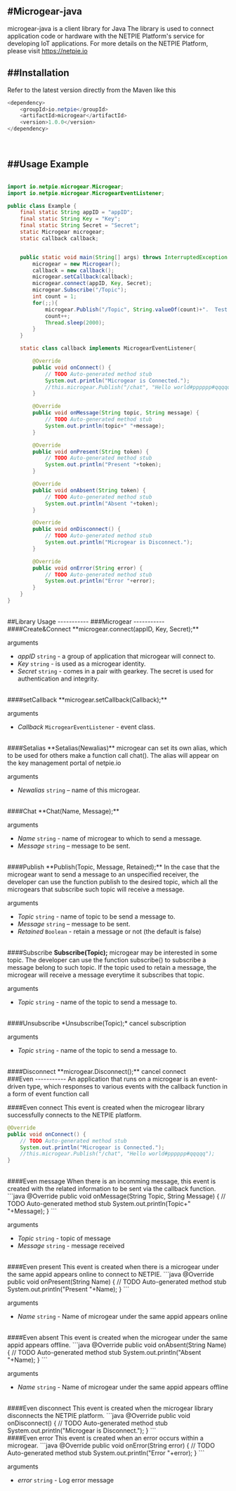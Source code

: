 #Microgear-java-----------microgear-java is a client library for Java The library is used to connect application code or hardware with the NETPIE Platform's service for developing IoT applications. For more details on the NETPIE Platform, please visit https://netpie.io##Installation-----------Refer to the latest version directly from the Maven like this```java<dependency>	<groupId>io.netpie</groupId>	<artifactId>microgear</artifactId>	<version>1.0.0</version></dependency>```<br/>##Usage Example-----------```javaimport io.netpie.microgear.Microgear;import io.netpie.microgear.MicrogearEventListener;public class Example {	final static String appID = "appID";	final static String Key = "Key";	final static String Secret = "Secret";	static Microgear microgear;	static callback callback;	public static void main(String[] args) throws InterruptedException {		microgear = new Microgear();		callback = new callback();		microgear.setCallback(callback);		microgear.connect(appID, Key, Secret);		microgear.Subscribe("/Topic");		int count = 1;		for(;;){			microgear.Publish("/Topic", String.valueOf(count)+".  Test message");			count++;			Thread.sleep(2000);		}	}	static class callback implements MicrogearEventListener{		@Override		public void onConnect() {			// TODO Auto-generated method stub			System.out.println("Microgear is Connected.");			//this.microgear.Publish("/chat", "Hello world#pppppp#qqqqq");		}		@Override		public void onMessage(String topic, String message) {			// TODO Auto-generated method stub			System.out.println(topic+" "+message);		}		@Override		public void onPresent(String token) {			// TODO Auto-generated method stub			System.out.println("Present "+token);		}		@Override		public void onAbsent(String token) {			// TODO Auto-generated method stub			System.out.println("Absent "+token);		}		@Override		public void onDisconnect() {			// TODO Auto-generated method stub			System.out.println("Microgear is Disconnect.");		}		@Override		public void onError(String error) {			// TODO Auto-generated method stub			System.out.println("Error "+error);		}	}}```<br/>##Library Usage-----------###Microgear-----------####Create&Connect**microgear.connect(appID, Key, Secret);**arguments* *appID* `string` - a group of application that microgear will connect to.* *Key* `string` - is used as a microgear identity.* *Secret* `string` - comes in a pair with gearkey. The secret is used for authentication and integrity.<br/>####setCallback**microgear.setCallback(Callback);**arguments* *Callback* `MicrogearEventListener` - event class.<br/>####Setalias**Setalias(Newalias)** microgear can set its own alias, which to be used for others make a function call chat(). The alias will appear on the key management portal of netpie.ioarguments* *Newalias* `string` – name of this microgear.<br/>####Chat**Chat(Name, Message);**arguments* *Name* `string` - name of microgear to which to send a message.* *Message* `string` – message to be sent.<br/>####Publish**Publish(Topic, Message, Retained);**In the case that the microgear want to send a message to an unspecified receiver, the developer can use the function publish to the desired topic, which all the microgears that subscribe such topic will receive a message.arguments* *Topic* `string` - name of topic to be send a message to.* *Message* `string` – message to be sent.* *Retained* `Boolean` - retain a message or not (the default is false)<br/>####Subscribe**Subscribe(Topic);** microgear may be interested in some topic. The developer can use the function subscribe() to subscribe a message belong to such topic. If the topic used to retain a message, the microgear will receive a message everytime it subscribes that topic.arguments* *Topic* `string` - name of the topic to send a message to.<br/>####Unsubscribe*Unsubscribe(Topic);* cancel subscriptionarguments* *Topic* `string` - name of the topic to send a message to.<br/>####Disconnect**microgear.Disconnect();** cancel connect<br/>###Even-----------An application that runs on a microgear is an event-driven type, which responses to various events with the callback function in a form of event function call####Even connectThis event is created when the microgear library successfully connects to the NETPIE platform.```java@Overridepublic void onConnect() {	// TODO Auto-generated method stub	System.out.println("Microgear is Connected.");	//this.microgear.Publish("/chat", "Hello world#pppppp#qqqqq");}```<br/>####Even messageWhen there is an incomming message, this event is created with the related information to be sent via the callback function.```java@Overridepublic void onMessage(String Topic, String Message) {	// TODO Auto-generated method stub	System.out.println(Topic+" "+Message);}```arguments* *Topic* `string` - topic of message* *Message* `string` - message received<br/>####Even presentThis event is created when there is a microgear under the same appid appears online to connect to NETPIE.```java@Overridepublic void onPresent(String Name) {	// TODO Auto-generated method stub	System.out.println("Present "+Name);}```arguments* *Name* `string` - Name of microgear under the same appid appears online<br/>####Even absentThis event is created when the microgear under the same appid appears offline.```java@Overridepublic void onAbsent(String Name) {	// TODO Auto-generated method stub	System.out.println("Absent "+Name);}```arguments* *Name* `string` - Name of microgear under the same appid appears offline<br/>####Even disconnectThis event is created when the microgear library disconnects the NETPIE platform.```java@Overridepublic void onDisconnect() {	// TODO Auto-generated method stub	System.out.println("Microgear is Disconnect.");}```<br/>####Even errorThis event is created when an error occurs within a microgear.```java@Overridepublic void onError(String error) {	// TODO Auto-generated method stub	System.out.println("Error "+error);}```arguments* *error* `string` - Log error message